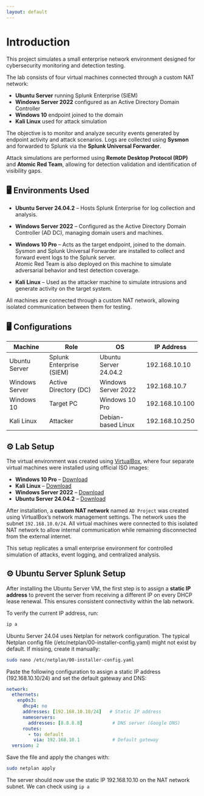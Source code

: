 ```yaml
---
layout: default
---
```


# Introduction
This project simulates a small enterprise network environment designed for cybersecurity monitoring and detection testing.

The lab consists of four virtual machines connected through a custom NAT network:
- **Ubuntu Server** running Splunk Enterprise (SIEM)
- **Windows Server 2022** configured as an Active Directory Domain Controller
- **Windows 10** endpoint joined to the domain
- **Kali Linux** used for attack simulation

The objective is to monitor and analyze security events generated by endpoint activity and attack scenarios. Logs are collected using **Sysmon** and forwarded to Splunk via the **Splunk Universal Forwarder**.

Attack simulations are performed using **Remote Desktop Protocol (RDP)** and **Atomic Red Team**, allowing for detection validation and identification of visibility gaps.

## 🖥️ Environments Used

- **Ubuntu Server 24.04.2** – Hosts Splunk Enterprise for log collection and analysis.

- **Windows Server 2022** – Configured as the Active Directory Domain Controller (AD DC), managing domain users and machines.

- **Windows 10 Pro** – Acts as the target endpoint, joined to the domain. Sysmon and Splunk Universal Forwarder are installed to collect and forward event logs to the Splunk server.  
  Atomic Red Team is also deployed on this machine to simulate adversarial behavior and test detection coverage.

- **Kali Linux** – Used as the attacker machine to simulate intrusions and generate activity on the target system.

All machines are connected through a custom NAT network, allowing isolated communication between them for testing.

## 🖥️ Configurations

| Machine        | Role                     | OS                     | IP Address         |
|----------------|--------------------------|------------------------|--------------------|
| Ubuntu Server  | Splunk Enterprise (SIEM) | Ubuntu Server 24.04.2 | 192.168.10.10      |
| Windows Server | Active Directory (DC)    | Windows Server 2022   | 192.168.10.7       |
| Windows 10     | Target PC                | Windows 10 Pro        | 192.168.10.100     |
| Kali Linux     | Attacker                 | Debian-based Linux    | 192.168.10.250     |

## ⚙️ Lab Setup

The virtual environment was created using [VirtualBox](https://www.virtualbox.org/), where four separate virtual machines were installed using official ISO images:

- **Windows 10 Pro** – [Download](https://www.microsoft.com/fr-fr/software-download/windows10)
- **Kali Linux** – [Download](https://www.kali.org/get-kali/#kali-platforms)
- **Windows Server 2022** – [Download](https://www.microsoft.com/fr-fr/evalcenter/download-windows-server-2022)
- **Ubuntu Server 24.04.2** – [Download](https://ubuntu.com/download/server)

After installation, a **custom NAT network** named `AD Project` was created using VirtualBox’s network management settings. The network uses the subnet `192.168.10.0/24`. All virtual machines were connected to this isolated NAT network to allow internal communication while remaining disconnected from the external internet.

This setup replicates a small enterprise environment for controlled simulation of attacks, event logging, and centralized analysis.

## ⚙️ Ubuntu Server Splunk Setup

After installing the Ubuntu Server VM, the first step is to assign a **static IP address** to prevent the server from receiving a different IP on every DHCP lease renewal. This ensures consistent connectivity within the lab network.

To verify the current IP address, run:

```bash
ip a
```
Ubuntu Server 24.04 uses Netplan for network configuration. The typical Netplan config file (/etc/netplan/00-installer-config.yaml) might not exist by default. If missing, create it manually:
```bash
sudo nano /etc/netplan/00-installer-config.yaml
```
Paste the following configuration to assign a static IP address (192.168.10.10/24) and set the default gateway and DNS:
```yaml
network:
  ethernets:
    enp0s3:
      dhcp4: no
      addresses: [192.168.10.10/24]   # Static IP address
      nameservers:
        addresses: [8.8.8.8]           # DNS server (Google DNS)
      routes:
        - to: default
          via: 192.168.10.1            # Default gateway
  version: 2
```
Save the file and apply the changes with:
```bash
sudo netplan apply
```
The server should now use the static IP 192.168.10.10 on the NAT network subnet. We can check using `ip a`

